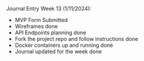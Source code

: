 Journal Entry Week 13 (1/11/2024):
- MVP Form Submitted
- Wireframes done
- API Endpoints planning done
- Fork the project repo and follow instructions done
- Docker containers up and running done
- Journal updated for the week done
